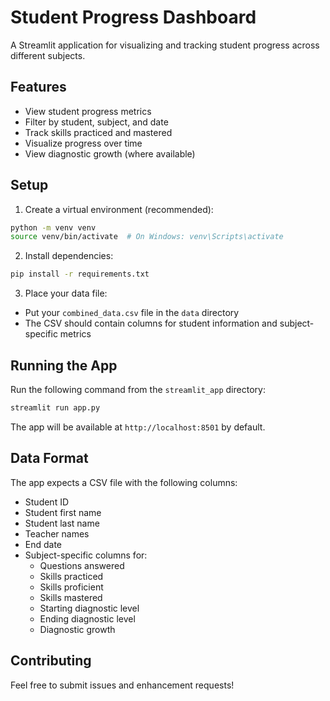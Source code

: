 # Student Progress Dashboard

A Streamlit application for visualizing and tracking student progress across different subjects.

## Features

- View student progress metrics
- Filter by student, subject, and date
- Track skills practiced and mastered
- Visualize progress over time
- View diagnostic growth (where available)

## Setup

1. Create a virtual environment (recommended):
```bash
python -m venv venv
source venv/bin/activate  # On Windows: venv\Scripts\activate
```

2. Install dependencies:
```bash
pip install -r requirements.txt
```

3. Place your data file:
- Put your `combined_data.csv` file in the `data` directory
- The CSV should contain columns for student information and subject-specific metrics

## Running the App

Run the following command from the `streamlit_app` directory:
```bash
streamlit run app.py
```

The app will be available at `http://localhost:8501` by default.

## Data Format

The app expects a CSV file with the following columns:
- Student ID
- Student first name
- Student last name
- Teacher names
- End date
- Subject-specific columns for:
  - Questions answered
  - Skills practiced
  - Skills proficient
  - Skills mastered
  - Starting diagnostic level
  - Ending diagnostic level
  - Diagnostic growth

## Contributing

Feel free to submit issues and enhancement requests! 